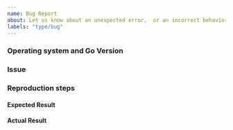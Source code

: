 ```yaml
---
name: Bug Report
about: Let us know about an unexpected error,  or an incorrect behavior.
labels: "type/bug"
---
```


<!--
Hi there,

Thank you for opening an issue. Please be give a detailed description of the issue you are experiencing! 
This will make it easier for us to review your issue.
-->
### Operating system and Go Version

### Issue

### Reproduction steps

#### Expected Result

#### Actual Result

